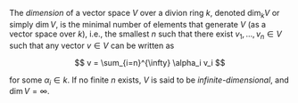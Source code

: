 The *dimension* of a vector space $V$ over a divion ring $k$, denoted $\dim_{k} V$ or simply $\dim V$, is the minimal number of elements that generate $V$ (as a vector space over $k$), i.e., the smallest $n$ such that there exist $v_1, \ldots, v_n \in V$ such that any vector $v \in V$ can be written as

$$
v = \sum_{i=n}^{\infty} \alpha_i v_i
$$

for some $\alpha_i \in k$. If no finite $n$ exists, $V$ is said to be *infinite-dimensional*, and $\dim V = \infty$.
